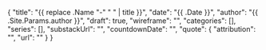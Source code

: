 {
    "title": "{{ replace .Name "-" " " | title }}",
    "date": "{{ .Date }}",
    "author": "{{ .Site.Params.author }}",
    "draft": true,
    "wireframe": "",
    "categories": [],
    "series": [],
    "substackUrl": "",
    "countdownDate": "",
    "quote": {
        "attribution": "",
        "url": ""
    }
}


